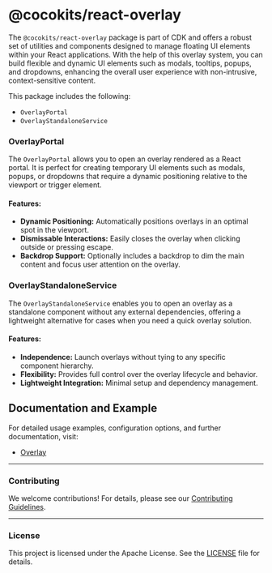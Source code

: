 # @cocokits/react-overlay
The `@cocokits/react-overlay` package is part of CDK and offers a robust set of utilities and components designed to manage floating UI elements within your React applications. With the help of this overlay system, you can build flexible and dynamic UI elements such as modals, tooltips, popups, and dropdowns, enhancing the overall user experience with non-intrusive, context-sensitive content.

This package includes the following:

- `OverlayPortal`
- `OverlayStandaloneService`

### OverlayPortal
The `OverlayPortal` allows you to open an overlay rendered as a React portal. It is perfect for creating temporary UI elements such as modals, popups, or dropdowns that require a dynamic positioning relative to the viewport or trigger element.

#### Features:
- **Dynamic Positioning:** Automatically positions overlays in an optimal spot in the viewport.
- **Dismissable Interactions:** Easily closes the overlay when clicking outside or pressing escape.
- **Backdrop Support:** Optionally includes a backdrop to dim the main content and focus user attention on the overlay.

### OverlayStandaloneService
The `OverlayStandaloneService` enables you to open an overlay as a standalone component without any external dependencies, offering a lightweight alternative for cases when you need a quick overlay solution.

#### Features:
- **Independence:** Launch overlays without tying to any specific component hierarchy.
- **Flexibility:** Provides full control over the overlay lifecycle and behavior.
- **Lightweight Integration:** Minimal setup and dependency management.


## Documentation and Example
For detailed usage examples, configuration options, and further documentation, visit:
- [Overlay](https://react.cocokits.com/?path=/docs/cdk-overlay--docs)
---

### Contributing
We welcome contributions! For details, please see our [Contributing Guidelines](https://github.com/coco-base/cocokits/blob/main/CONTRIBUTING.md).

---

### License
This project is licensed under the Apache License. See the [LICENSE](https://github.com/coco-base/cocokits/blob/main/LICENSE) file for details.

